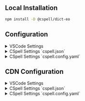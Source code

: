
## Local Installation

```sh
npm install -D @cspell/dict-eo
```


## Configuration

<details>
<summary>VSCode Settings</summary>

Add the following to your VSCode settings:

**`.vscode/settings.json`**

```jsonc
{
  "cSpell.import": [
    "@cspell/dict-eo/cspell-ext.json"
  ],
  "cSpell.language": "eo"
}
```

</details>

<details>
<summary>CSpell Settings `cspell.json`</summary>

**`cspell.json`**

```jsonc
{
  "import": [
    "@cspell/dict-eo/cspell-ext.json"
  ],
  "language": "eo"
}
```

</details>

<details>
<summary>CSpell Settings `cspell.config.yaml`</summary>

**`cspell.config.yaml`**

```yaml
import:
  - "@cspell/dict-eo/cspell-ext.json"
language: eo
```

</details>



## CDN Configuration

<details>
<summary>VSCode Settings</summary>

Add the following to your VSCode settings:

**`.vscode/settings.json`**

```jsonc
{
  "cSpell.import": [
    "https://cdn.jsdelivr.net/npm/@cspell/dict-eo@latest/cspell-ext.json/cspell-ext.json"
  ],
  "cSpell.language": "eo"
}
```

</details>

<details>
<summary>CSpell Settings `cspell.json`</summary>

**`cspell.json`**

```jsonc
{
  "import": [
    "https://cdn.jsdelivr.net/npm/@cspell/dict-eo@latest/cspell-ext.json/cspell-ext.json"
  ],
  "language": "eo"
}
```

</details>

<details>
<summary>CSpell Settings `cspell.config.yaml`</summary>

**`cspell.config.yaml`**

```yaml
import:
  - https://cdn.jsdelivr.net/npm/@cspell/dict-eo@latest/cspell-ext.json/cspell-ext.json
language: eo
```

</details>


